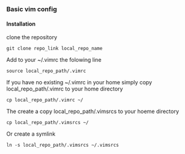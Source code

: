 ### Basic vim config

#### Installation ####

clone the repository
```
git clone repo_link local_repo_name
```

Add to your ~/.vimrc the folowing line
```
source local_repo_path/.vimrc
```

If you have no existing ~/.vimrc in your home
simply copy local_repo_path/.vimrc to your home directory
```
cp local_repo_path/.vimrc ~/
```

The create a copy local_repo_path/.vimsrcs to your hoeme directory
```
cp local_repo_path/.vimsrcs ~/
```

Or create a symlink
```
ln -s local_repo_path/.vimsrcs ~/.vimsrcs
```
